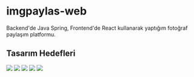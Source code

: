 # imgpaylas-web
Backend'de Java Spring, Frontend'de React kullanarak yaptığım fotoğraf paylaşım platformu.

## Tasarım Hedefleri
![](https://github.com/yunusemregul/imgpaylas-web/raw/master/tasar%C4%B1m/sayfalar/giris.png)
![](https://github.com/yunusemregul/imgpaylas-web/raw/master/tasar%C4%B1m/sayfalar/kayit.png)
![](https://github.com/yunusemregul/imgpaylas-web/raw/master/tasar%C4%B1m/sayfalar/ana_sayfa.png)
![](https://github.com/yunusemregul/imgpaylas-web/raw/master/tasar%C4%B1m/sayfalar/begendiklerin.png)
![](https://github.com/yunusemregul/imgpaylas-web/raw/master/tasar%C4%B1m/sayfalar/profilin.png)

